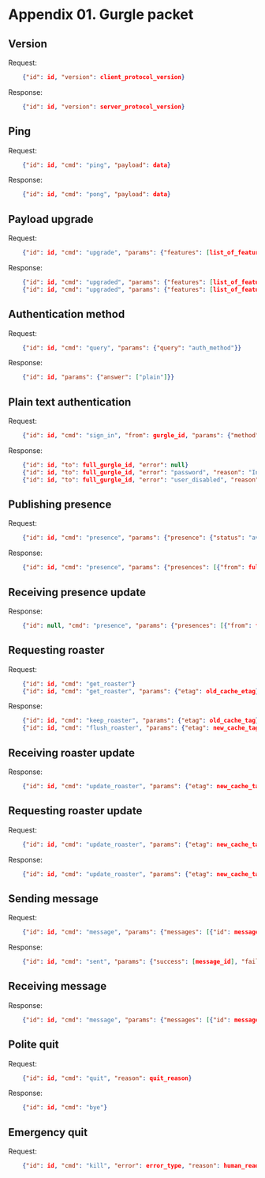 # Appendix 01. Gurgle packet

## Version

Request:
```json
    {"id": id, "version": client_protocol_version}
```

Response:
```json
    {"id": id, "version": server_protocol_version}
```

## Ping

Request:
```json
    {"id": id, "cmd": "ping", "payload": data}
```

Response:
```json
    {"id": id, "cmd": "pong", "payload": data}
```

## Payload upgrade

Request:
```json
    {"id": id, "cmd": "upgrade", "params": {"features": [list_of_features]}}
```

Response:
```json
    {"id": id, "cmd": "upgraded", "params": {"features": [list_of_features]}, "error": null}
    {"id": id, "cmd": "upgraded", "params": {"features": [list_of_features_enabled]}, "error": error_type, "reason": human_readable_error_description}
```

## Authentication method

Request:
```json
    {"id": id, "cmd": "query", "params": {"query": "auth_method"}}
```

Response:
```json
    {"id": id, "params": {"answer": ["plain"]}}
```

## Plain text authentication

Request:
```json
    {"id": id, "cmd": "sign_in", "from": gurgle_id, "params": {"method": "plain", "password": password}}
```

Response:
```json
    {"id": id, "to": full_gurgle_id, "error": null}
    {"id": id, "to": full_gurgle_id, "error": "password", "reason": "Incorrect username or password."}
    {"id": id, "to": full_gurgle_id, "error": "user_disabled", "reason": "Your account has been disabled or deactivated."}
```

## Publishing presence

Request:
```json
    {"id": id, "cmd": "presence", "params": {"presence": {"status": "available"/"away"/"dnd"/"invisible", "mood": mood_text}}}
```

Response:
```json
    {"id": id, "cmd": "presence", "params": {"presences": [{"from": full_gurgle_id, "status": "available"/"away"/"dnd"/"invisible", "mood": mood_text, "error": null}]}}
```

## Receiving presence update

Response:
```json
    {"id": null, "cmd": "presence", "params": {"presences": [{"from": full_gurgle_id, "status": "available"/"away"/"dnd"/"invisible"/null, "mood": mood_text, "error": null}]}}
```

## Requesting roaster

Request:
```json
    {"id": id, "cmd": "get_roaster"}
    {"id": id, "cmd": "get_roaster", "params": {"etag": old_cache_etag}}
```

Response:
```json
    {"id": id, "cmd": "keep_roaster", "params": {"etag": old_cache_tag}}
    {"id": id, "cmd": "flush_roaster", "params": {"etag": new_cache_tag, "roaster": [{"from": bare_gurgle_id, "name": nickname, "bio": short_description, "alias": alias, "type": "peer"/"chatroom", "subscription": "both"/"to"/"from"/null, "presence": [terminal: {presence}], ...}]}}
```

## Receiving roaster update

Response:
```json
    {"id": id, "cmd": "update_roaster", "params": {"etag": new_cache_tag, "roaster": [{"from": bare_gurgle_id, "name": nickname, "bio": short_description, "alias": alias, "type": "peer"/"chatroom", "subscription": "both"/"to"/"from"/null, "presence": [terminal: {presence}], ...}]}}
```

## Requesting roaster update

Request:
```json
    {"id": id, "cmd": "update_roaster", "params": {"etag": new_cache_tag, "roaster": [{"from": bare_gurgle_id, "alias": alias, "delete": true/false}]}}
```

Response:
```json
    {"id": id, "cmd": "update_roaster", "params": {"etag": new_cache_tag, "roaster": [{"from": bare_gurgle_id, "name": nickname, "bio": short_description, "alias": alias, "type": "peer"/"chatroom", "subscription": "both"/"to"/"from"/null, "presence": [terminal: {presence}], ...}]}}
```

## Sending message

Request:
```json
    {"id": id, "cmd": "message", "params": {"messages": [{"id": message_id, "timestamp": unix_timestamp, "to": gurgle_id, "content": [{"name": attachment_name, "type": mime_type, "blob": blob_content}], "text": text_version}]}}
```

Response:
```json
    {"id": id, "cmd": "sent", "params": {"success": [message_id], "failure": [message_id]}, "error": error_type, "reason": human_readable_error_description}
```

## Receiving message

Response:
```json
    {"id": id, "cmd": "message", "params": {"messages": [{"id": message_id, "timestamp": unix_timestamp, "from": full_gurgle_id, "content": [{"name": attachment_name, "type": mime_type, "blob": blob_content, "size": size_in_bytes, "token": token_to_retrieve_attachment}], "text": text_version}]}}
```

## Polite quit

Request:
```json
    {"id": id, "cmd": "quit", "reason": quit_reason}
```

Response:
```json
    {"id": id, "cmd": "bye"}
```

## Emergency quit

Request:
```json
    {"id": id, "cmd": "kill", "error": error_type, "reason": human_readable_error_description}
```
